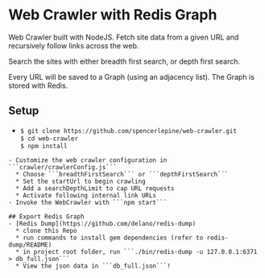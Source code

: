 # Web Crawler with Redis Graph
Web Crawler built with NodeJS. Fetch site data from a given URL and recursively follow links across the web.

Search the sites with either breadth first search, or depth first search.

Every URL will be saved to a Graph (using an adjacency list). The Graph is stored with Redis.

## Setup
  - ```sh
    $ git clone https://github.com/spencerlepine/web-crawler.git
    $ cd web-crawler
    $ npm install
  ```
  - Customize the web crawler configuration in ```crawler/crawlerConfig.js```
    * Choose ```breadthFirstSearch``` or ```depthFirstSearch```
    * Set the startUrl to begin crawling
    * Add a searchDepthLimit to cap URL requests
    * Activate following internal link URLs
  - Invoke the WebCrawler with ```npm start```

## Export Redis Graph
  - [Redis Dump](https://github.com/delano/redis-dump)
    * clone this Repo
    * run commands to install gem dependencies (refer to redis-dump/README)
    * in project root folder, run ```./bin/redis-dump -u 127.0.0.1:6371 > db_full.json```
    * View the json data in ```db_full.json```!
